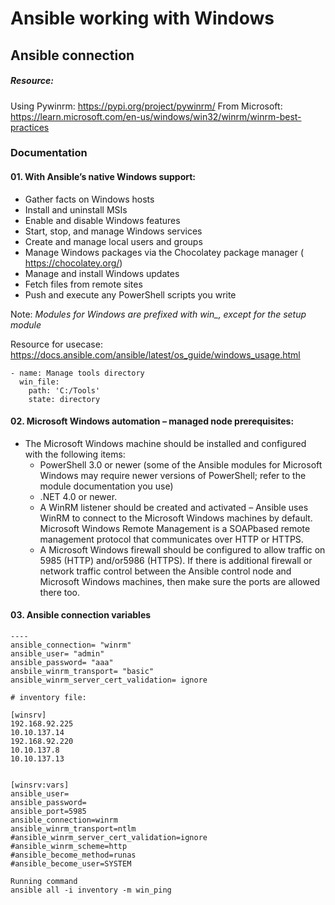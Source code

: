 # Ansible working with Windows



## Ansible connection 



##### Resource:

Using Pywinrm: https://pypi.org/project/pywinrm/
From Microsoft: https://learn.microsoft.com/en-us/windows/win32/winrm/winrm-best-practices


### Documentation

#### 01. With Ansible’s native Windows support:
- Gather facts on Windows hosts
- Install and uninstall MSIs
- Enable and disable Windows features
- Start, stop, and manage Windows services
- Create and manage local users and groups
- Manage Windows packages via the Chocolatey package manager ( https://chocolatey.org/)
- Manage and install Windows updates
- Fetch files from remote sites
- Push and execute any PowerShell scripts you write

Note: *Modules for Windows are prefixed with win_, except for the setup module*

Resource for usecase: https://docs.ansible.com/ansible/latest/os_guide/windows_usage.html

```
- name: Manage tools directory
  win_file:
    path: 'C:/Tools'
    state: directory

```

#### 02. Microsoft Windows automation – managed node prerequisites:

- The Microsoft Windows machine should be installed and configured with the following items: 
  + PowerShell 3.0 or newer (some of the Ansible modules for Microsoft Windows may require newer versions of PowerShell; refer to the module documentation you use)
  + .NET 4.0 or newer.
  + A WinRM listener should be created and activated – Ansible uses WinRM to connect to the Microsoft Windows machines by default. Microsoft Windows Remote Management is a SOAPbased remote management protocol that communicates over HTTP or HTTPS.
  + A Microsoft Windows firewall should be configured to allow traffic on 5985 (HTTP) and/or5986 (HTTPS). If there is additional firewall or network traffic control between the Ansible control node and Microsoft Windows machines, then make sure the ports are allowed there too.


#### 03. Ansible connection variables

```
----
ansible_connection= "winrm"
ansible_user= "admin"
ansible_password= "aaa"
ansbile_winrm_transport= "basic"
ansible_winrm_server_cert_validation= ignore

```

```
# inventory file:

[winsrv]
192.168.92.225
10.10.137.14
192.168.92.220
10.10.137.8
10.10.137.13


[winsrv:vars]
ansible_user=
ansible_password=
ansible_port=5985
ansible_connection=winrm
ansible_winrm_transport=ntlm
#ansible_winrm_server_cert_validation=ignore
#ansible_winrm_scheme=http
#ansible_become_method=runas
#ansible_become_user=SYSTEM

```


```
Running command
ansible all -i inventory -m win_ping
```












